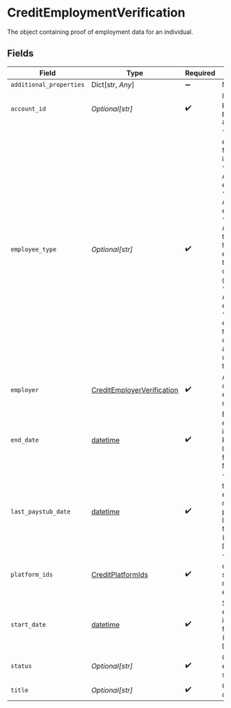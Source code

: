 # CreditEmploymentVerification

The object containing proof of employment data for an individual.


## Fields

| Field                                                                                                                                                                                                                                                                                                             | Type                                                                                                                                                                                                                                                                                                              | Required                                                                                                                                                                                                                                                                                                          | Description                                                                                                                                                                                                                                                                                                       |
| ----------------------------------------------------------------------------------------------------------------------------------------------------------------------------------------------------------------------------------------------------------------------------------------------------------------- | ----------------------------------------------------------------------------------------------------------------------------------------------------------------------------------------------------------------------------------------------------------------------------------------------------------------- | ----------------------------------------------------------------------------------------------------------------------------------------------------------------------------------------------------------------------------------------------------------------------------------------------------------------- | ----------------------------------------------------------------------------------------------------------------------------------------------------------------------------------------------------------------------------------------------------------------------------------------------------------------- |
| `additional_properties`                                                                                                                                                                                                                                                                                           | Dict[str, *Any*]                                                                                                                                                                                                                                                                                                  | :heavy_minus_sign:                                                                                                                                                                                                                                                                                                | N/A                                                                                                                                                                                                                                                                                                               |
| `account_id`                                                                                                                                                                                                                                                                                                      | *Optional[str]*                                                                                                                                                                                                                                                                                                   | :heavy_check_mark:                                                                                                                                                                                                                                                                                                | ID of the payroll provider account.                                                                                                                                                                                                                                                                               |
| `employee_type`                                                                                                                                                                                                                                                                                                   | *Optional[str]*                                                                                                                                                                                                                                                                                                   | :heavy_check_mark:                                                                                                                                                                                                                                                                                                | The type of employment for the individual.<br/>`"FULL_TIME"`: A full-time employee.<br/>`"PART_TIME"`: A part-time employee.<br/>`"CONTRACTOR"`: An employee typically hired externally through a contracting group.<br/>`"TEMPORARY"`: A temporary employee.<br/>`"OTHER"`: The employee type is not one of the above defined types. |
| `employer`                                                                                                                                                                                                                                                                                                        | [CreditEmployerVerification](../../models/shared/creditemployerverification.md)                                                                                                                                                                                                                                   | :heavy_check_mark:                                                                                                                                                                                                                                                                                                | An object containing employer data.                                                                                                                                                                                                                                                                               |
| `end_date`                                                                                                                                                                                                                                                                                                        | [datetime](https://docs.python.org/3/library/datetime.html#datetime-objects)                                                                                                                                                                                                                                      | :heavy_check_mark:                                                                                                                                                                                                                                                                                                | End of employment, if applicable. Provided in ISO 8601 format (YYY-MM-DD).                                                                                                                                                                                                                                        |
| `last_paystub_date`                                                                                                                                                                                                                                                                                               | [datetime](https://docs.python.org/3/library/datetime.html#datetime-objects)                                                                                                                                                                                                                                      | :heavy_check_mark:                                                                                                                                                                                                                                                                                                | The date of the employee's most recent paystub in ISO 8601 format (YYYY-MM-DD).                                                                                                                                                                                                                                   |
| `platform_ids`                                                                                                                                                                                                                                                                                                    | [CreditPlatformIds](../../models/shared/creditplatformids.md)                                                                                                                                                                                                                                                     | :heavy_check_mark:                                                                                                                                                                                                                                                                                                | The object containing a set of ids related to an employee.                                                                                                                                                                                                                                                        |
| `start_date`                                                                                                                                                                                                                                                                                                      | [datetime](https://docs.python.org/3/library/datetime.html#datetime-objects)                                                                                                                                                                                                                                      | :heavy_check_mark:                                                                                                                                                                                                                                                                                                | Start of employment in ISO 8601 format (YYYY-MM-DD).                                                                                                                                                                                                                                                              |
| `status`                                                                                                                                                                                                                                                                                                          | *Optional[str]*                                                                                                                                                                                                                                                                                                   | :heavy_check_mark:                                                                                                                                                                                                                                                                                                | Current employment status.                                                                                                                                                                                                                                                                                        |
| `title`                                                                                                                                                                                                                                                                                                           | *Optional[str]*                                                                                                                                                                                                                                                                                                   | :heavy_check_mark:                                                                                                                                                                                                                                                                                                | Current title of employee.                                                                                                                                                                                                                                                                                        |